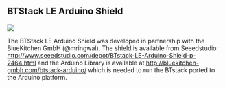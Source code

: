 ## BTStack LE Arduino Shield

[![](https://raw.github.com/michaelkroll/Hardware/master/BTstackLEArduinoShield/photos/front.jpg)](https://raw.github.com/michaelkroll/Hardware/master/BTstackLEArduinoShield/photos/front.jpg)

The BTStack LE Arduino Shield was developed in partnership with the BlueKitchen GmbH (@mringwal). 
The shield is available from Seeedstudio: http://www.seeedstudio.com/depot/BTstack-LE-Arduino-Shield-p-2464.html 
and the Arduino Library is available at http://bluekitchen-gmbh.com/btstack-arduino/ which is needed to run the BTstack ported to 
the Arduino platform.

